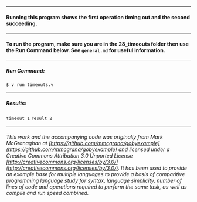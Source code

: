 ___
#### Running this program shows the first operation timing out and the second succeeding.
___
#### To run the program, make sure you are in the 28_timeouts folder then use the Run Command below. See `general.md` for useful information.
___
##### Run Command:

`$ v run timeouts.v`

___
##### Results:
 
`timeout 1`
`result 2`
___

###### This work and the accompanying code was originally from Mark McGranaghan at [https://github.com/mmcgrana/gobyexample](https://github.com/mmcgrana/gobyexample) and licensed under a Creative Commons Attribution 3.0 Unported License [http://creativecommons.org/licenses/by/3.0/](http://creativecommons.org/licenses/by/3.0/). It has been used to provide an example base for multiple languages to provide a basis of comparitive programming language study for syntax, language simplicity, number of lines of code and operations required to perform the same task, as well as compile and run speed combined.